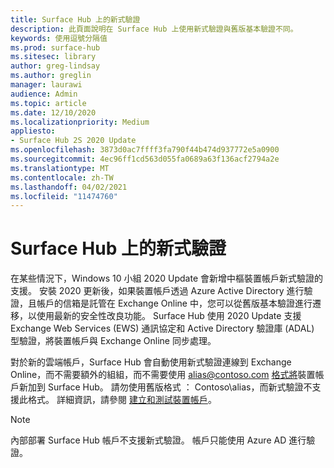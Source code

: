 ```yaml
---
title: Surface Hub 上的新式驗證
description: 此頁面說明在 Surface Hub 上使用新式驗證與舊版基本驗證不同。
keywords: 使用逗號分隔值
ms.prod: surface-hub
ms.sitesec: library
author: greg-lindsay
ms.author: greglin
manager: laurawi
audience: Admin
ms.topic: article
ms.date: 12/10/2020
ms.localizationpriority: Medium
appliesto:
- Surface Hub 2S 2020 Update
ms.openlocfilehash: 3873d0ac7ffff3fa790f44b474d937772e5a0900
ms.sourcegitcommit: 4ec96ff1cd563d055fa0689a63f136acf2794a2e
ms.translationtype: MT
ms.contentlocale: zh-TW
ms.lasthandoff: 04/02/2021
ms.locfileid: "11474760"
---
```

# <a name="modern-authentication-on-surface-hub"></a>Surface Hub 上的新式驗證

在某些情況下，Windows 10 小組 2020 Update 會新增中樞裝置帳戶新式驗證的支援。 安裝 2020 更新後，如果裝置帳戶透過 Azure Active Directory 進行驗證，且帳戶的信箱是託管在 Exchange Online 中，您可以從舊版基本驗證進行遷移，以使用最新的安全性改良功能。 Surface Hub 使用 2020 Update 支援 Exchange Web Services (EWS) 通訊協定和 Active Directory 驗證庫 (ADAL) 型驗證，將裝置帳戶與 Exchange Online 同步處理。

對於新的雲端帳戶，Surface Hub 會自動使用新式驗證連線到 Exchange Online，而不需要額外的組組，而不需要使用 alias@contoso.com [格式將](mailto:alias@contoso.com)裝置帳戶新加到 Surface Hub。 請勿使用舊版格式 ： Contoso\alias，而新式驗證不支援此格式。 詳細資訊，請參閱 [建立和測試裝置帳戶](create-and-test-a-device-account-surface-hub.md)。

> [!NOTE]
> 內部部署 Surface Hub 帳戶不支援新式驗證。 帳戶只能使用 Azure AD 進行驗證。
